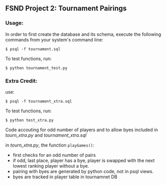 ## FSND Project 2: Tournament Pairings

### Usage:

In order to first create the database and its schema, execute the following commands from your system's command line:

`$ psql -f tournament.sql`

To test functions, run:

`$ python tournament_test.py`


### Extra Credit:

use:

`$ psql -f tournament_xtra.sql`

To test functions, run:

`$ python test_xtra.py`

Code accouting for odd number of players and to allow byes included in *tourn_xtra.py* and
*tournament_xtra.sql*

in *tourn_xtra.py*, the function `playGames()`:
- first checks for an odd number of pairs
- if odd, last place, player has a bye, player is swapped with the next lowest
ranking player without a bye.
- pairing with byes are generated by python code, not in psql views.
- byes are tracked in player table in tournamnet DB
